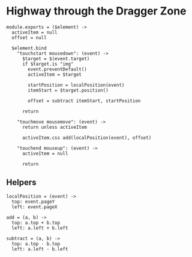 Highway through the Dragger Zone
================================

    module.exports = ($element) ->
      activeItem = null
      offset = null

      $element.bind
        "touchstart mousedown": (event) ->          
          $target = $(event.target)
          if $target.is "img"
            event.preventDefault()
            activeItem = $target

            startPosition = localPosition(event)
            itemStart = $target.position()

            offset = subtract itemStart, startPosition

          return

        "touchmove mousemove": (event) ->
          return unless activeItem

          activeItem.css add(localPosition(event), offset)

        "touchend mouseup": (event) ->
          activeItem = null

          return


Helpers
-------

    localPosition = (event) ->
      top: event.pageY
      left: event.pageX

    add = (a, b) ->
      top: a.top + b.top
      left: a.left + b.left

    subtract = (a, b) ->
      top: a.top - b.top
      left: a.left - b.left
